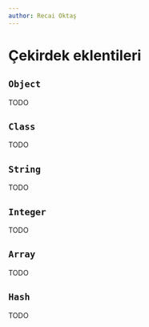 ```yaml
---
author: Recai Oktaş
---
```


Çekirdek eklentileri
====================

`Object`
--------

TODO

`Class`
-------

TODO

`String`
--------

TODO

`Integer`
---------

TODO

`Array`
-------

TODO

`Hash`
------

TODO
